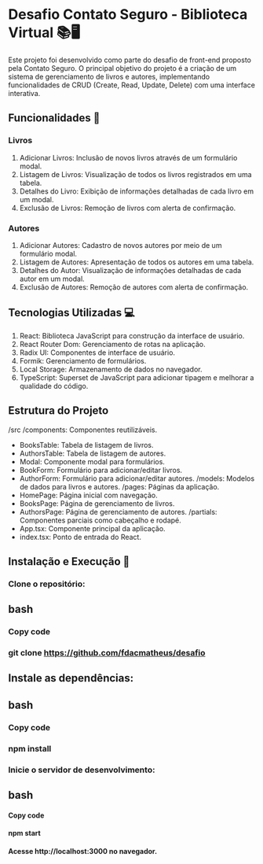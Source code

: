 # Desafio Contato Seguro - Biblioteca Virtual 📚🖥️

Este projeto foi desenvolvido como parte do desafio de front-end proposto pela Contato Seguro. O principal objetivo do projeto é a criação de um sistema de gerenciamento de livros e autores, implementando funcionalidades de CRUD (Create, Read, Update, Delete) com uma interface interativa.

## Funcionalidades 🚀

### Livros

1. Adicionar Livros: Inclusão de novos livros através de um formulário modal.
2. Listagem de Livros: Visualização de todos os livros registrados em uma tabela.
3. Detalhes do Livro: Exibição de informações detalhadas de cada livro em um modal.
4. Exclusão de Livros: Remoção de livros com alerta de confirmação.

### Autores

1. Adicionar Autores: Cadastro de novos autores por meio de um formulário modal.
2. Listagem de Autores: Apresentação de todos os autores em uma tabela.
3. Detalhes do Autor: Visualização de informações detalhadas de cada autor em um modal.
4. Exclusão de Autores: Remoção de autores com alerta de confirmação.

## Tecnologias Utilizadas 💻

1. React: Biblioteca JavaScript para construção da interface de usuário.
2. React Router Dom: Gerenciamento de rotas na aplicação.
3. Radix UI: Componentes de interface de usuário.
4. Formik: Gerenciamento de formulários.
5. Local Storage: Armazenamento de dados no navegador.
6. TypeScript: Superset de JavaScript para adicionar tipagem e melhorar a qualidade do código.

## Estrutura do Projeto 

/src
/components: Componentes reutilizáveis.
- BooksTable: Tabela de listagem de livros.
- AuthorsTable: Tabela de listagem de autores.
- Modal: Componente modal para formulários.
- BookForm: Formulário para adicionar/editar livros.
- AuthorForm: Formulário para adicionar/editar autores.
/models: Modelos de dados para livros e autores.
/pages: Páginas da aplicação.
- HomePage: Página inicial com navegação.
- BooksPage: Página de gerenciamento de livros.
- AuthorsPage: Página de gerenciamento de autores.
/partials: Componentes parciais como cabeçalho e rodapé.
- App.tsx: Componente principal da aplicação.
- index.tsx: Ponto de entrada do React.

## Instalação e Execução 🚀
### Clone o repositório:

## bash
### Copy code
### git clone https://github.com/fdacmatheus/desafio

## Instale as dependências:

## bash
### Copy code
### npm install
### Inicie o servidor de desenvolvimento:

## bash
#### Copy code
#### npm start
#### Acesse http://localhost:3000 no navegador.

